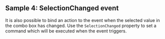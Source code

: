 ## Sample 4: SelectionChanged event

It is also possible to bind an action to the event when the selected value in the combo box has changed. 
Use the `SelectionChanged` property to set a command which will be executed when the event triggers.
